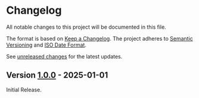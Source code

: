 # Changelog

All notable changes to this project will be documented in this file.

The format is based on [Keep a Changelog](https://keepachangelog.com/en/1.0.0/).
The project adheres to [Semantic Versioning](https://semver.org/spec/v2.0.0.html)
and [ISO Date Format](https://www.iso.org/iso-8601-date-and-time-format.html).

See [unreleased changes] for the latest updates.

## Version [1.0.0] - 2025-01-01

Initial Release.

[unreleased changes]: https://github.com/abapPM/ABAP-Diff3-Tests/compare/1.0.0...main
[1.0.0]: https://github.com/abapPM/ABAP-Diff3-Tests/releases/tag/1.0.0
